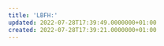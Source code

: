 ```yaml
---
title: 'LBFH:'
updated: 2022-07-28T17:39:49.0000000+01:00
created: 2022-07-28T17:39:21.0000000+01:00
---
```


